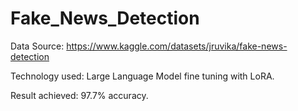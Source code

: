 # Fake_News_Detection

Data Source: https://www.kaggle.com/datasets/jruvika/fake-news-detection

Technology used: Large Language Model fine tuning with LoRA.

Result achieved: 97.7% accuracy.
